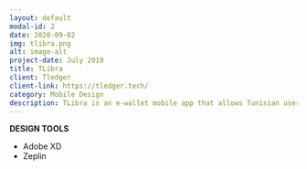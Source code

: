 ```yaml
---
layout: default
modal-id: 2
date: 2020-09-02
img: tlibra.png
alt: image-alt
project-date: July 2019
title: TLibra
client: Tledger
client-link: https://tledger.tech/
category: Mobile Design
description: TLibra is an e-wallet mobile app that allows Tunisian users to send and receive money and pay bills, all from one single place!
---
```



**DESIGN TOOLS** 
- Adobe XD
- Zeplin


